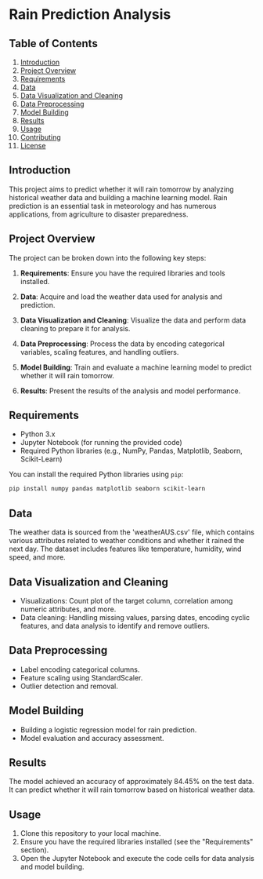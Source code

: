 # Rain Prediction Analysis

## Table of Contents
1. [Introduction](#introduction)
2. [Project Overview](#project-overview)
3. [Requirements](#requirements)
4. [Data](#data)
5. [Data Visualization and Cleaning](#data-visualization-and-cleaning)
6. [Data Preprocessing](#data-preprocessing)
7. [Model Building](#model-building)
8. [Results](#results)
9. [Usage](#usage)
10. [Contributing](#contributing)
11. [License](#license)

## Introduction

This project aims to predict whether it will rain tomorrow by analyzing historical weather data and building a machine learning model. Rain prediction is an essential task in meteorology and has numerous applications, from agriculture to disaster preparedness.

## Project Overview

The project can be broken down into the following key steps:

1. **Requirements**: Ensure you have the required libraries and tools installed.

2. **Data**: Acquire and load the weather data used for analysis and prediction.

3. **Data Visualization and Cleaning**: Visualize the data and perform data cleaning to prepare it for analysis.

4. **Data Preprocessing**: Process the data by encoding categorical variables, scaling features, and handling outliers.

5. **Model Building**: Train and evaluate a machine learning model to predict whether it will rain tomorrow.

6. **Results**: Present the results of the analysis and model performance.

## Requirements

- Python 3.x
- Jupyter Notebook (for running the provided code)
- Required Python libraries (e.g., NumPy, Pandas, Matplotlib, Seaborn, Scikit-Learn)

You can install the required Python libraries using `pip`:

```bash
pip install numpy pandas matplotlib seaborn scikit-learn
```

## Data

The weather data is sourced from the 'weatherAUS.csv' file, which contains various attributes related to weather conditions and whether it rained the next day. The dataset includes features like temperature, humidity, wind speed, and more.

## Data Visualization and Cleaning

- Visualizations: Count plot of the target column, correlation among numeric attributes, and more.
- Data cleaning: Handling missing values, parsing dates, encoding cyclic features, and data analysis to identify and remove outliers.

## Data Preprocessing

- Label encoding categorical columns.
- Feature scaling using StandardScaler.
- Outlier detection and removal.

## Model Building

- Building a logistic regression model for rain prediction.
- Model evaluation and accuracy assessment.

## Results

The model achieved an accuracy of approximately 84.45% on the test data. It can predict whether it will rain tomorrow based on historical weather data.

## Usage

1. Clone this repository to your local machine.
2. Ensure you have the required libraries installed (see the "Requirements" section).
3. Open the Jupyter Notebook and execute the code cells for data analysis and model building.


